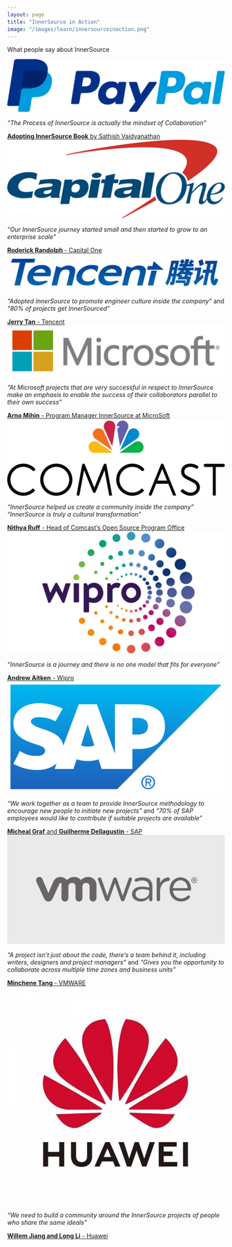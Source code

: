 ```yaml
---
layout: page
title: "InnerSource in Action"
image: "/images/learn/innersourceinaction.png"
---
```


<section class="section bg-light">
  <div class="container">
    <div class="row justify-content-center">
      <div class="col-12 text-center">
        <p class="section-title mb-5 mt-3 h1">What people say about InnerSource</p>
      </div>
      <div class="col-md-4 col-sm-6 mb-4">
        <div class="feature-card text-center">
          <img src="/images/learn/logos/paypal-logo-2.png" alt="PayPal">
          <p><cite>“The Process of InnerSource is actually the mindset of Collaboration”</cite></p>
          <a href="https://innersourcecommons.org/assets/files/AdoptingInnerSource.pdf"><b>Adopting InnerSource Book</b>  by Sathish Vaidyanathan </a>
        </div>
      </div>
      <div class="col-md-4 col-sm-6 mb-4">
        <div class="feature-card text-center">
          <img src="/images/learn/logos/1200px-Capital_One_logo.svg.png" alt="Capital One">
          <p><cite>“Our InnerSource journey started small and then started to grow to an enterprise scale”</cite></p>
          <a href="https://www.youtube.com/watch?v=1jiAGQ7y_vQ&t=130s"><b>Roderick Randolph </b> - Capital One</a>
        </div>
      </div>
      <div class="col-md-4 col-sm-6 mb-4">
        <div class="feature-card text-center">
          <img src="/images/learn/logos/Tencent_logo_logotype_emblem_2.png" alt="Tencent">
          <p><cite>“Adopted InnerSource to promote engineer culture inside the company”</cite> and <cite>“80% of  projects get InnerSourced”</cite></p>
          <a href="https://www.youtube.com/watch?v=JCHbtKu71SQ"><b>Jerry Tan</b> - Tencent </a>
        </div>
      </div>
      <div class="col-md-4 col-sm-6 mb-4">
        <div class="feature-card text-center">
          <img src="/images/learn/logos/microsoft-logo-png-transparent-background-1.png" alt="Microsoft">
          <p><cite>“At Microsoft projects that are very successful in respect to InnerSource make an emphasis to enable the success of their collaborators parallel to their own success”</cite></p>
          <a href="https://www.youtube.com/watch?v=eZdx5MQCLA4"><b>Arno Mihin</b> - Program Manager InnerSource at MicroSoft </a>
        </div>
      </div>
      <div class="col-md-4 col-sm-6 mb-4">
        <div class="feature-card text-center">
          <img src="/images/learn/logos/1280px-Comcast_Logo.svg.png" alt="COMCAST">
          <p><cite>“InnerSource helped us create a community inside the company” “InnerSource is truly a cultural transformation”</cite></p>
          <a href="https://www.youtube.com/watch?v=msD-8-yrGfs&t=6s"><b>Nithya Ruff</b> - Head of Comcast’s Open Source Program Office</a>
        </div>
      </div>
      <div class="col-md-4 col-sm-6 mb-4">
        <div class="feature-card text-center">
          <img src="/images/learn/logos/Wipro-Logo.png" alt="Wipro">
          <p><cite>“InnerSource is a journey and there is no one model that fits for everyone”</cite></p>
          <a href="https://www.youtube.com/watch?v=vApVU26TZGo"><b>Andrew Aitken</b> - Wipro</a>
        </div>
      </div>
      <div class="col-md-4 col-sm-6 mb-4">
        <div class="feature-card text-center">
          <img src="/images/learn/logos/SAP_logo.png" alt="SAP">
          <p><cite>“We work together as a team to provide InnerSource methodology to encourage new people to initiate new projects”</cite> and <cite>“70% of SAP employees would like to contribute if suitable projects are available”</cite></p>
          <a href="https://www.youtube.com/watch?v=2nhKMcv5STc&t=269s"><b>Micheal Graf</b> and <b>Guilherme Dellagustin</b> - SAP</a>
        </div>
      </div>
      <div class="col-md-4 col-sm-6 mb-4">
        <div class="feature-card text-center">
          <img src="/images/learn/logos/vmware.png" alt="vmware">
          <p><cite>“A project isn’t just about the code, there’s a team behind it, including writers, designers and project managers”</cite> and <cite>“Gives you the opportunity to collaborate across multiple time zones and business units” </cite></p>
          <a href="https://www.youtube.com/watch?v=Y6biezNfJOM"><b>Minchene Tang</b> - VMWARE</a>
        </div>
      </div>
      <div class="col-md-4 col-sm-6 mb-4">
        <div class="feature-card text-center">
          <img src="/images/learn/logos/huawei_logo.jpg" alt="Huawei">
          <p><cite>“We need to build a community around the InnerSource projects of people who share the same ideals”</cite></p>
          <a href="https://www.youtube.com/watch?v=MhNnK_VPLVI"><b>Willem Jiang and Long Li</b> - Huawei</a>
        </div>
      </div>
    </div>
  </div>
</section>

